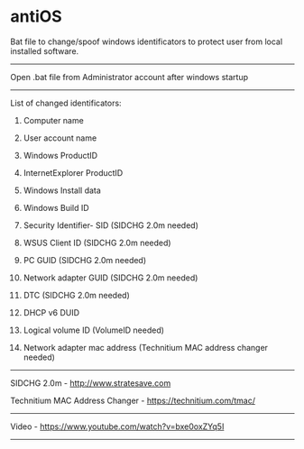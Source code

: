 # antiOS
Bat file to change/spoof windows identificators to protect user from local installed software.
***************************************************************
Open .bat file from Administrator account after windows startup
***************************************************************
List of changed identificators:

1. Computer name

2. User account name

3. Windows ProductID

4. InternetExplorer ProductID

5. Windows Install data

6. Windows Build ID

7. Security Identifier- SID (SIDCHG 2.0m needed)

8. WSUS Client ID (SIDCHG 2.0m needed)

9. PC GUID (SIDCHG 2.0m needed)

10. Network adapter GUID (SIDCHG 2.0m needed)

11. DTC (SIDCHG 2.0m needed)

12. DHCP v6 DUID

13. Logical volume ID (VolumeID needed)

14. Network adapter mac address (Technitium MAC address changer needed)
********************************************************************
SIDCHG 2.0m - http://www.stratesave.com

Technitium MAC Address Changer - https://technitium.com/tmac/

********************************************************************
Video - https://www.youtube.com/watch?v=bxe0oxZYq5I
********************************************************************

